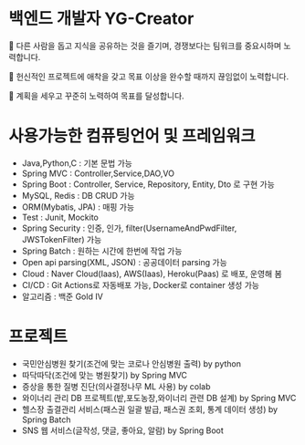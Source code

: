 # 백엔드 개발자 YG-Creator

:eyes: 다른 사람을 돕고 지식을 공유하는 것을 즐기며, 경쟁보다는 팀워크를 중요시하며 노력합니다.

:hamster: 헌신적인 프로젝트에 애착을 갖고 목표 이상을 완수할 때까지 끊임없이 노력합니다.

:hamster: 계획을 세우고 꾸준히 노력하여 목표를  달성합니다.



# 사용가능한 컴퓨팅언어 및 프레임워크
* Java,Python,C : 기본 문법 가능  
* Spring MVC : Controller,Service,DAO,VO
* Spring Boot : Controller, Service, Repository, Entity, Dto 로 구현 가능
* MySQL, Redis : DB CRUD 가능
* ORM(Mybatis, JPA) : 매핑 가능
* Test : Junit, Mockito 
* Spring Security : 인증, 인가, filter(UsernameAndPwdFilter, JWSTokenFilter) 가능
* Spring Batch : 원하는 시간에 한번에 작업 가능
* Open api parsing(XML, JSON) : 공공데이터 parsing 가능
* Cloud : Naver Cloud(Iaas), AWS(Iaas), Heroku(Paas) 로 배포, 운영해 봄
* CI/CD : Git Actions로 자동배포 가능, Docker로 container 생성 가능
* 알고리즘 : 백준 Gold IV


# 프로젝트
* 국민안심병원 찾기(조건에 맞는 코로나 안심병원 출력) by python
* 따닥따닥(조건에 맞는 병원찾기) by Spring MVC
* 증상을 통한 질병 진단(의사결정나무 ML 사용) by colab
* 와이너리 관리 DB 프로젝트(밭,포도농장,와이너리 관련 DB 설계) by Spring MVC
* 헬스장 출결관리 서비스(패스권 일괄 발급, 패스권 조회, 통계 데이터 생성) by Spring Batch
* SNS 웹 서비스(글작성, 댓글, 좋아요, 알람) by Spring Boot
